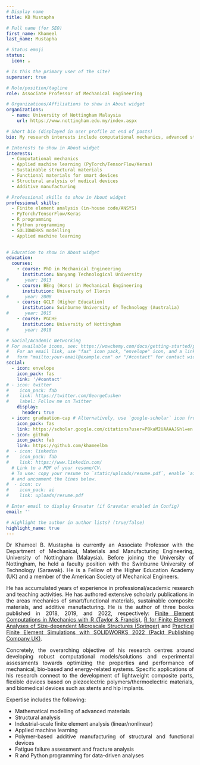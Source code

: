 ```yaml
---
# Display name
title: KB Mustapha

# Full name (for SEO)
first_name: Khameel
last_name: Mustapha

# Status emoji
status:
  icon: ☕️

# Is this the primary user of the site?
superuser: true

# Role/position/tagline
role: Associate Professor of Mechanical Engineering

# Organizations/Affiliations to show in About widget
organizations:
  - name: University of Nottingham Malaysia
    url: https://www.nottingham.edu.my/index.aspx

# Short bio (displayed in user profile at end of posts)
bio: My research interests include computational mechanics, advanced structural materials (lightweight composite materials), advanced functional materials (e.g., thermoelectric/piezoelectric materials), and applied machine learning. 

# Interests to show in About widget
interests:
  - Computational mechanics
  - Applied machine learning (PyTorch/TensorFlow/Keras)
  - Sustainable structural materials
  - Functional materials for smart devices
  - Structural analysis of medical devices
  - Additive manufacturing

# Professional skills to show in About widget
professional skills:
  - Finite element analysis (in-house code/ANSYS)
  - PyTorch/TensorFlow/Keras
  - R programming
  - Python programming
  - SOLIDWORKS modelling
  - Applied machine learning
  

# Education to show in About widget
education:
  courses:
    - course: PhD in Mechanical Engineering
      institution: Nanyang Technological University
#      year: 2013
    - course: BEng (Hons) in Mechanical Engineering
      institution: University of Ilorin
#      year: 2008
    - course: GCLT (Higher Education)
      institution: Swinburne University of Technology (Australia)
#      year: 2015
    - course: PGCHE 
      institution: University of Nottingham 
#      year: 2018

# Social/Academic Networking
# For available icons, see: https://wowchemy.com/docs/getting-started/page-builder/#icons
#   For an email link, use "fas" icon pack, "envelope" icon, and a link in the
#   form "mailto:your-email@example.com" or "/#contact" for contact widget.
social:
  - icon: envelope
    icon_pack: fas
    link: '/#contact'
# - icon: twitter
#    icon_pack: fab
#    link: https://twitter.com/GeorgeCushen
#    label: Follow me on Twitter
    display:
      header: true
  - icon: graduation-cap # Alternatively, use `google-scholar` icon from `ai` icon pack
    icon_pack: fas
    link: https://scholar.google.com/citations?user=P8kaM2UAAAAJ&hl=en
  - icon: github
    icon_pack: fab
    link: https://github.com/khameelbm
#  - icon: linkedin
#    icon_pack: fab
#    link: https://www.linkedin.com/
  # Link to a PDF of your resume/CV.
  # To use: copy your resume to `static/uploads/resume.pdf`, enable `ai` icons in `params.yaml`,
  # and uncomment the lines below.
#  - icon: cv
#    icon_pack: ai
#    link: uploads/resume.pdf

# Enter email to display Gravatar (if Gravatar enabled in Config)
email: ''

# Highlight the author in author lists? (true/false)
highlight_name: true
---
```



<div style="text-align: justify">

Dr Khameel B. Mustapha is currently an Associate Professor with the Department of Mechanical, Materials and Manufacturing Engineering, University of Nottingham (Malaysia). Before joining the University of Nottingham, he held a faculty position with the Swinburne University of Technology (Sarawak). He is a Fellow of the Higher Education Academy (UK) and a member of the American Society of Mechanical Engineers. 

He has accumulated years of experience in professional/academic research and teaching activities.
He has authored extensive scholarly publications in the areas mechanics of smart/functional materials, sustainable composite materials, and additive manufacturing. He is the author of three books published in 2018, 2019, and 2022, respectively: <a href="https://www.routledge.com/Finite-Element-Computations-in-Mechanics-with-R-A-Problem-Centered-Programming/Bayo-Mustapha/p/book/9781138501621" target="_blank">Finite Element Computations in Mechanics with R (Taylor & Francis)</a>, <a href="https://link.springer.com/book/10.1007/978-981-13-7014-4" target="_blank">R for Finite Element Analyses of Size-dependent Microscale Structures (Springer)</a> and <a href="https://www.amazon.com/Practical-Finite-Element-Simulations-SOLIDWORKS/dp/1801819920" target="_blank">Practical Finite Element Simulations with SOLIDWORKS 2022 (Packt Publishing Company UK)</a>.



Concretely, the overarching objective of his research centres around developing robust computational models/solutions and experimental assessments towards optimizing the properties and performance of mechanical, bio-based and energy-related systems. Specific applications of his research connect to the development of lightweight composite parts, flexible devices based on piezoelectric polymers/thermoelectric materials, and biomedical devices such as stents and hip implants. 

Expertise includes the following:
 
 - Mathematical modelling of advanced materials
 - Structural analysis 
 - Industrial-scale finite element analysis (linear/nonlinear)
 - Applied machine learning 
 - Polymer-based additive manufacturing of structural and functional devices
 - Fatigue failure assessment and fracture analysis
 - R and Python programming for data-driven analyses 



